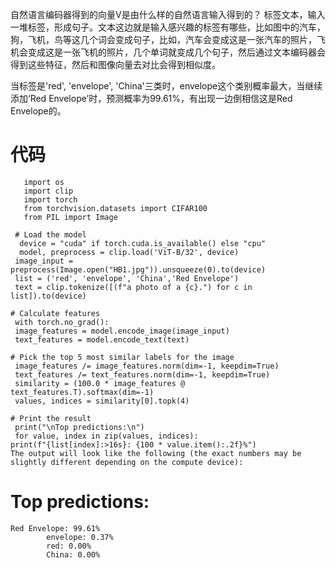 
自然语言编码器得到的向量V是由什么样的自然语言输入得到的？
标签文本，输入一堆标签，形成句子。文本这边就是输入感兴趣的标签有哪些，比如图中的汽车，狗，飞机，鸟等这几个词会变成句子，比如，汽车会变成这是一张汽车的照片，飞机会变成这是一张飞机的照片，几个单词就变成几个句子，然后通过文本编码器会得到这些特征，然后和图像向量去对比会得到相似度。

当标签是'red', 'envelope', 'China'三类时，envelope这个类别概率最大，当继续添加‘Red Envelope’时，预测概率为99.61%，有出现一边倒相信这是Red Envelope的。

 # 代码
       import os
       import clip
       import torch
       from torchvision.datasets import CIFAR100
       from PIL import Image
  
     # Load the model
      device = "cuda" if torch.cuda.is_available() else "cpu"
      model, preprocess = clip.load('ViT-B/32', device)
     image_input = preprocess(Image.open("HB1.jpg")).unsqueeze(0).to(device)
     list = ('red', 'envelope', 'China','Red Envelope')
     text = clip.tokenize([(f"a photo of a {c}.") for c in list]).to(device)
 
    # Calculate features
     with torch.no_grad():
     image_features = model.encode_image(image_input)
     text_features = model.encode_text(text)  
 
    # Pick the top 5 most similar labels for the image
     image_features /= image_features.norm(dim=-1, keepdim=True)
     text_features /= text_features.norm(dim=-1, keepdim=True)
     similarity = (100.0 * image_features @ text_features.T).softmax(dim=-1)
     values, indices = similarity[0].topk(4)
 
    # Print the result
     print("\nTop predictions:\n")
     for value, index in zip(values, indices):
    print(f"{list[index]:>16s}: {100 * value.item():.2f}%")
    The output will look like the following (the exact numbers may be slightly different depending on the compute device):

   # Top predictions:

    Red Envelope: 99.61%
            envelope: 0.37%
            red: 0.00%
            China: 0.00%
